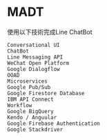 # MADT
使用以下技術完成Line ChatBot

`Conversational UI` \
`ChatBot` \
`Line Messaging API` \
`WeChat Open Platform` \
`Google Dialogflow` \
`OOAD` \
`Microservices` \
`Google Pub/Sub` \
`Google Firestore Database` \
`IBM API Connect` \
`Workflow` \
`Google BigQuery` \
`Kendo / Anguular` \
`Google Firebase Authentication` \
`Google Stackdriver`

